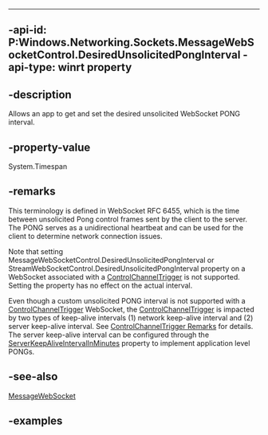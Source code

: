 
---
-api-id: P:Windows.Networking.Sockets.MessageWebSocketControl.DesiredUnsolicitedPongInterval
-api-type: winrt property
---

<!-- Property syntax.
public TimeSpan DesiredUnsolicitedPongInterval { get;  set; }
-->

## -description
Allows an app to get and set the desired unsolicited WebSocket PONG interval.
## -property-value
System.Timespan
## -remarks
This terminology is defined in WebSocket RFC 6455, which is the time between unsolicited Pong control frames sent by the client to the server. The PONG serves as a unidirectional heartbeat and can be used for the client to determine network connection issues. 

Note that setting MessageWebSocketControl.DesiredUnsolicitedPongInterval or StreamWebSocketControl.DesiredUnsolicitedPongInterval property on a WebSocket associated with a [ControlChannelTrigger](https://docs.microsoft.com/en-us/uwp/api/Windows.Networking.Sockets.ControlChannelTrigger) is not supported. Setting the property has no effect on the actual interval.

Even though a custom unsolicited PONG interval is not supported with a [ControlChannelTrigger](https://docs.microsoft.com/en-us/uwp/api/Windows.Networking.Sockets.ControlChannelTrigger) WebSocket, the [ControlChannelTrigger](https://docs.microsoft.com/en-us/uwp/api/Windows.Networking.Sockets.ControlChannelTrigger) is impacted by two types of keep-alive intervals  (1) network keep-alive interval and (2) server keep-alive interval.  See [ControlChannelTrigger Remarks](https://docs.microsoft.com/en-us/uwp/api/Windows.Networking.Sockets.ControlChannelTrigger#Remarks) for details. The server keep-alive interval can be configured through the [ServerKeepAliveIntervalInMinutes](https://docs.microsoft.com/en-us/uwp/api/windows.networking.sockets.controlchanneltrigger#Windows_Networking_Sockets_ControlChannelTrigger_ServerKeepAliveIntervalInMinutes) property to implement application level PONGs.

## -see-also
[MessageWebSocket](messagewebsocket.md)
## -examples

